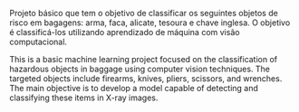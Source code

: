 Projeto básico que tem o objetivo de classificar os seguintes objetos de risco em bagagens: arma, faca, alicate, tesoura e chave inglesa. O objetivo é classificá-los utilizando aprendizado de máquina com visão computacional. 

This is a basic machine learning project focused on the classification of hazardous objects in baggage using computer vision techniques. The targeted objects include firearms, knives, pliers, scissors, and wrenches. The main objective is to develop a model capable of detecting and classifying these items in X-ray images.
